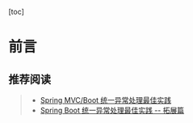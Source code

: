[toc]





# 前言

## 推荐阅读

> - [Spring MVC/Boot 统一异常处理最佳实践]()
> - [Spring Boot 统一异常处理最佳实践 -- 拓展篇](http://www.zhaojun.im/springboot-exception-expand/)

